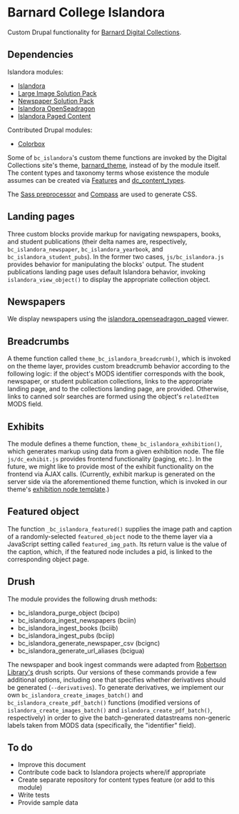 # Barnard College Islandora

Custom Drupal functionality for [Barnard Digital Collections](http://digitalcollections.barnard.edu).

## Dependencies

Islandora modules:

* [Islandora](https://github.com/Islandora/islandora)
* [Large Image Solution Pack](https://github.com/Islandora/islandora_solution_pack_large_image)
* [Newspaper Solution Pack](https://github.com/Islandora/islandora_solution_pack_newspaper)
* [Islandora OpenSeadragon](https://github.com/Islandora/islandora_openseadragon)
* [Islandora Paged Content](https://github.com/Islandora/islandora_paged_content)

Contributed Drupal modules:

* [Colorbox](http://drupal.org/project/colorbox)

Some of `bc_islandora`'s custom theme functions are invoked by the Digital Collections site's theme, [barnard_theme](https://github.com/BarnardArchives/barnard_theme), instead of by the module itself. The content types and taxonomy terms whose existence the module assumes can be created via [Features](http://drupal.org/project/features) and [dc_content_types](https://github.com/BarnardArchives/digitalcollections.barnard.edu/tree/master/sites/all/modules/dc_content_types).

The [Sass preprocessor](http://sass-lang.com/) and [Compass](http://compass-style.org/) are used to generate CSS.

## Landing pages

Three custom blocks provide markup for navigating newspapers, books, and student publications (their delta names are, respectively, `bc_islandora_newspaper`, `bc_islandora_yearbook`, and `bc_islandora_student_pubs`). In the former two cases, `js/bc_islandora.js` provides behavior for manipulating the blocks' output. The student publications landing page uses default Islandora behavior, invoking `islandora_view_object()` to display the appropriate collection object.

## Newspapers

We display newspapers using the [islandora_openseadragon_paged](https://github.com/BarnardArchives/islandora_openseadragon_paged) viewer.

## Breadcrumbs

A theme function called `theme_bc_islandora_breadcrumb()`, which is invoked on the theme layer, provides custom breadcrumb behavior according to the following logic: if the object's MODS identifier corresponds with the book, newspaper, or student publication collections, links to the appropriate landing page, and to the collections landing page, are provided. Otherwise, links to canned solr searches are formed using the object's `relatedItem` MODS field.

## Exhibits

The module defines a theme function, `theme_bc_islandora_exhibition()`, which generates markup using data from a given exhibition node. The file `js/dc_exhibit.js` provides frontend functionality (paging, etc.). In the future, we might like to provide most of the exhibit functionality on the frontend via AJAX calls. (Currently, exhibit markup is generated on the server side via the aforementioned theme function, which is invoked in our theme's [exhibition node template](https://github.com/BarnardArchives/barnard_theme/blob/master/templates/node--exhibition.tpl.php).)

## Featured object

The function `_bc_islandora_featured()` supplies the image path and caption of a randomly-selected `featured_object` node to the theme layer via a JavaScript setting called `featured_img_path`. Its return value is the value of the caption, which, if the featured node includes a pid, is linked to the corresponding object page.

## Drush

The module provides the following drush methods:

* bc_islandora_purge_object (bcipo)
* bc_islandora_ingest_newspapers (bciin)
* bc_islandora_ingest_books (bciib)
* bc_islandora_ingest_pubs (bciip)
* bc_islandora_generate_newspaper_csv (bcignc)
* bc_islandora_generate_url_aliases (bcigua)

The newspaper and book ingest commands were adapted from [Robertson Library's](https://github.com/roblib/scripts/tree/master/drush/drupal7) drush scripts. Our versions of these commands provide a few additional options, including one that specifies whether derivatives should be generated (`--derivatives`). To generate derivatives, we implement our own `bc_islandora_create_images_batch()` and `bc_islandora_create_pdf_batch()` functions (modified versions of `islandora_create_images_batch()` and `islandora_create_pdf_batch()`, respectively) in order to  give the batch-generated datastreams non-generic labels taken from MODS data (specifically, the "identifier" field).

## To do

* Improve this document
* Contribute code back to Islandora projects where/if appropriate
* Create separate repository for content types feature (or add to this module)
* Write tests
* Provide sample data
